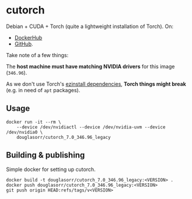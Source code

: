 # cutorch

Debian + CUDA + Torch (quite a lightweight installation of Torch). On:

 - [DockerHub](https://hub.docker.com/r/douglasorr/cutorch_7.0_346.96_legacy/)
 - [GitHub](https://github.com/DouglasOrr/CutorchDocker).

Take note of a few things:

The **host machine must have matching NVIDIA drivers** for this image (`346.96`).

As we don't use Torch's [ezinstall dependencies](https://github.com/torch/ezinstall/blob/master/install-deps), **Torch things might break** (e.g. in need of `apt` packages).

## Usage

    docker run -it --rm \
        --device /dev/nvidiactl --device /dev/nvidia-uvm --device /dev/nvidia0 \
        douglasorr/cutorch_7.0_346.96_legacy

## Building & publishing

Simple docker for setting up cutorch.

    docker build -t douglasorr/cutorch_7.0_346.96_legacy:<VERSION> .
    docker push douglasorr/cutorch_7.0_346.96_legacy:<VERSION>
    git push origin HEAD:refs/tags/v<VERSION>
